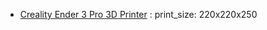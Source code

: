 
- [Creality Ender 3 Pro 3D Printer](https://www.microcenter.com/product/608315/creality-ender-3-pro-3d-printer) : print_size: 220x220x250
